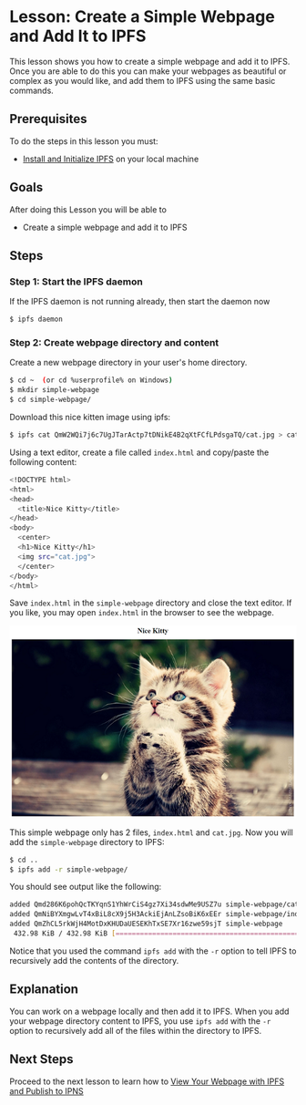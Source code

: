 # Lesson: Create a Simple Webpage and Add It to IPFS

This lesson shows you how to create a simple webpage and add it to IPFS. Once you are able to do this you can make your webpages as beautiful or complex as you would like, and add them to IPFS using the same basic commands.

## Prerequisites
To do the steps in this lesson you must:
* [Install and Initialize IPFS](/install-ipfs/README.md) on your local machine

## Goals

After doing this Lesson you will be able to
* Create a simple webpage and add it to IPFS

## Steps

### Step 1: Start the IPFS daemon

If the IPFS daemon is not running already, then start the daemon now

```sh
$ ipfs daemon
```

### Step 2: Create webpage directory and content

Create a new webpage directory in your user's home directory.

```sh
$ cd ~  (or cd %userprofile% on Windows)
$ mkdir simple-webpage
$ cd simple-webpage/
```

Download this nice kitten image using ipfs:
```sh
$ ipfs cat QmW2WQi7j6c7UgJTarActp7tDNikE4B2qXtFCfLPdsgaTQ/cat.jpg > cat.jpg
```

Using a text editor, create a file called `index.html` and copy/paste the following content:

```sh
<!DOCTYPE html>
<html>
<head>
  <title>Nice Kitty</title>
</head>
<body>
  <center>
  <h1>Nice Kitty</h1>
  <img src="cat.jpg">
  </center>
</body>
</html>
```

Save `index.html` in the `simple-webpage` directory and close the text editor. If you like, you may open `index.html` in the browser to see the webpage.

<img src="webpage4.png">

This simple webpage only has 2 files, `index.html` and `cat.jpg`. Now you will add the `simple-webpage` directory to IPFS:

```sh
$ cd ..
$ ipfs add -r simple-webpage/
```

You should see output like the following:

```sh
added Qmd286K6pohQcTKYqnS1YhWrCiS4gz7Xi34sdwMe9USZ7u simple-webpage/cat.jpg
added QmNiBYXmgwLvT4xBiL8cX9j5H3AckiEjAnLZsoBiK6xEEr simple-webpage/index.html
added QmZhCL5rkWjH4MotDxKHUDaUESEKhTxSE7Xr16zwe59sjT simple-webpage
 432.98 KiB / 432.98 KiB [=============================================] 100.00%
```

Notice that you used the command `ipfs add` with the `-r` option to tell IPFS to recursively add the contents of the directory.

## Explanation

You can work on a webpage locally and then add it to IPFS. When you add your webpage directory content to IPFS, you use `ipfs add` with the `-r` option to recursively add all of the files within the directory to IPFS.

## Next Steps

Proceed to the next lesson to learn how to [View Your Webpage with IPFS and Publish to IPNS](/publishing-changes/lessons/view-and-publish.md)
